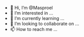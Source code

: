 - 👋 Hi, I’m @Masproel
- 👀 I’m interested in ...
- 🌱 I’m currently learning ...
- 💞️ I’m looking to collaborate on ...
- 📫 How to reach me ...

<!---
Masproel/Masproel is a ✨ special ✨ repository because its `README.md` (this file) appears on your GitHub profile.
You can click the Preview link to take a look at your changes.
--->
